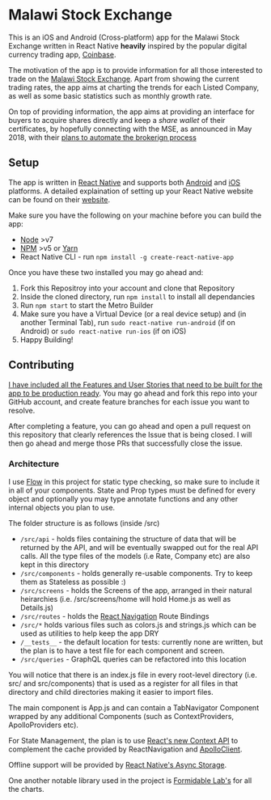 # Malawi Stock Exchange
This is an iOS and Android (Cross-platform) app for the Malawi Stock Exchange written in React Native **heavily** inspired by the popular digital currency trading app, [Coinbase](https://www.coinbase.com/).

The motivation of the app is to provide information for all those interested to trade on the [Malawi Stock Exchange](http://mse.co.mw/).  Apart from showing the current trading rates, the app aims at charting the trends for each Listed Company, as well as some basic statistics such as monthly growth rate.

On top of providing information, the app aims at providing an interface for buyers to acquire shares directly and keep a *share wallet* of their certificates, by hopefully connecting with the MSE, as announced in May 2018, with their [plans to automate the brokerign process](https://www.nyasatimes.com/malawi-stock-exchange-to-automate-trading-process/)

## Setup
The app is written in [React Native](https://facebook.github.io/react-native/) and supports both [Android](https://www.android.com/) and [iOS](https://www.apple.com/lae/ios/ios-11/) platforms.  A detailed explaination of setting up your React Native website can be found on their [website](https://facebook.github.io/react-native/docs/getting-started.html).

Make sure you have the following on your machine before you can build the app:

- [Node](https://nodejs.org/en/) >v7
- [NPM](https://www.npmjs.com/) >v5 or [Yarn](https://yarnpkg.com/en/)
- React Native CLI - run `npm install -g create-react-native-app
`

Once you have these two installed you may go ahead and:

1. Fork this Repositroy into your account and clone that Repository
2. Inside the cloned directory, run `npm install` to install all dependancies
3. Run `npm start` to start the Metro Builder
4. Make sure you have a Virtual Device (or a real device setup) and (in another Terminal Tab), run `sudo react-native run-android` (if on Android) or `sudo react-native run-ios` (if on iOS)
5. Happy Building!

## Contributing
[I have included all the Features and User Stories that need to be built for the app to be production ready](https://github.com/liwoo/malawi-stock-exchange/issues).  You may go ahead and fork this repo into your GitHub account, and create feature branches for each issue you want to resolve.

After completing a feature, you can go ahead and open a pull request on this repository that clearly references the Issue that is being closed.  I will then go ahead and merge those PRs that successfully close the issue.

### Architecture
I use [Flow](https://flow.org/) in this project for static type checking, so make sure to include it in all of your components.  State and Prop types must be defined for every object and optionally you may type annotate functions and any other internal objects you plan to use.

The folder structure is as follows (inside /src)

- `/src/api` - holds files containing the structure of data that will be returned by the API, and will be eventually swapped out for the real API calls.  All the type files of the models (i.e Rate, Company etc) are also kept in this directory
- `/src/components` - holds generally re-usable components.  Try to keep them as Stateless as possible :)
- `/src/screens` - holds the Screens of the app, arranged in their natural heirarchies (i.e. /src/screens/home will hold Home.js as well as Details.js)
- `/src/routes` - holds the [React Navigation](https://reactnavigation.org/) Route Bindings
- `/src/*` holds various files such as colors.js and strings.js which can be used as utilities to help keep the app DRY
- `/__tests__` - the default location for tests: currently none are written, but the plan is to have a test file for each component and screen.
- `/src/queries` - GraphQL queries can be refactored into this location

You will notice that there is an index.js file in every root-level directory (i.e. src/ and src/components) that is used as a register for all files in that directory and child directories making it easier to import files.

The main component is App.js and can contain a TabNavigator Component wrapped by any additional Components (such as ContextProviders, ApolloProviders etc).

For State Management, the plan is to use [React's new Context API](https://reactjs.org/docs/context.html) to complement the cache provided by ReactNavigation and [ApolloClient](https://www.apollographql.com/docs/react/api/apollo-client.html).

Offline support will be provided by [React Native's Async Storage](https://facebook.github.io/react-native/docs/asyncstorage.html).

One another notable library used in the project is [Formidable Lab's](https://formidable.com/open-source/victory/docs/native/) for all the charts.
